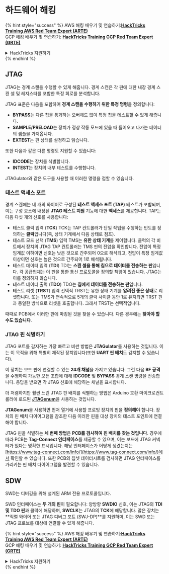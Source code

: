# 하드웨어 해킹

{% hint style="success" %}
AWS 해킹 배우기 및 연습하기:<img src="/.gitbook/assets/arte.png" alt="" data-size="line">[**HackTricks Training AWS Red Team Expert (ARTE)**](https://training.hacktricks.xyz/courses/arte)<img src="/.gitbook/assets/arte.png" alt="" data-size="line">\
GCP 해킹 배우기 및 연습하기: <img src="/.gitbook/assets/grte.png" alt="" data-size="line">[**HackTricks Training GCP Red Team Expert (GRTE)**<img src="/.gitbook/assets/grte.png" alt="" data-size="line">](https://training.hacktricks.xyz/courses/grte)

<details>

<summary>HackTricks 지원하기</summary>

* [**구독 계획**](https://github.com/sponsors/carlospolop) 확인하기!
* **💬 [**Discord 그룹**](https://discord.gg/hRep4RUj7f) 또는 [**텔레그램 그룹**](https://t.me/peass)에 참여하거나 **Twitter** 🐦 [**@hacktricks\_live**](https://twitter.com/hacktricks\_live)**를 팔로우하세요.**
* **[**HackTricks**](https://github.com/carlospolop/hacktricks) 및 [**HackTricks Cloud**](https://github.com/carlospolop/hacktricks-cloud) 깃허브 리포지토리에 PR을 제출하여 해킹 팁을 공유하세요.**

</details>
{% endhint %}

## JTAG

JTAG는 경계 스캔을 수행할 수 있게 해줍니다. 경계 스캔은 각 핀에 대한 내장 경계 스캔 셀 및 레지스터를 포함한 특정 회로를 분석합니다.

JTAG 표준은 다음을 포함하여 **경계 스캔을 수행하기 위한 특정 명령**을 정의합니다:

* **BYPASS**는 다른 칩을 통과하는 오버헤드 없이 특정 칩을 테스트할 수 있게 해줍니다.
* **SAMPLE/PRELOAD**는 장치가 정상 작동 모드에 있을 때 들어오고 나가는 데이터의 샘플을 가져옵니다.
* **EXTEST**는 핀 상태를 설정하고 읽습니다.

또한 다음과 같은 다른 명령도 지원할 수 있습니다:

* **IDCODE**는 장치를 식별합니다.
* **INTEST**는 장치의 내부 테스트를 수행합니다.

JTAGulator와 같은 도구를 사용할 때 이러한 명령을 접할 수 있습니다.

### 테스트 액세스 포트

경계 스캔에는 네 개의 와이어로 구성된 **테스트 액세스 포트 (TAP)** 테스트가 포함되며, 이는 구성 요소에 내장된 **JTAG 테스트 지원** 기능에 대한 **액세스**를 제공합니다. TAP는 다음 다섯 개의 신호를 사용합니다:

* 테스트 클럭 입력 (**TCK**) TCK는 TAP 컨트롤러가 단일 작업을 수행하는 빈도를 정의하는 **클럭**입니다(즉, 상태 기계에서 다음 상태로 점프).
* 테스트 모드 선택 (**TMS**) 입력 TMS는 **유한 상태 기계**를 제어합니다. 클럭의 각 비트에서 장치의 JTAG TAP 컨트롤러는 TMS 핀의 전압을 확인합니다. 전압이 특정 임계값 이하이면 신호는 낮은 것으로 간주되어 0으로 해석되고, 전압이 특정 임계값 이상이면 신호는 높은 것으로 간주되어 1로 해석됩니다.
* 테스트 데이터 입력 (**TDI**) TDI는 **스캔 셀을 통해 칩으로 데이터를 전송하는 핀**입니다. 각 공급업체는 이 핀을 통한 통신 프로토콜을 정의할 책임이 있습니다. JTAG는 이를 정의하지 않습니다.
* 테스트 데이터 출력 (**TDO**) TDO는 **칩에서 데이터를 전송하는 핀**입니다.
* 테스트 리셋 (**TRST**) 입력 선택적 TRST는 유한 상태 기계를 **알려진 좋은 상태**로 리셋합니다. 또는 TMS가 연속적으로 5개의 클럭 사이클 동안 1로 유지되면 TRST 핀과 동일한 방식으로 리셋을 호출합니다. 그래서 TRST는 선택적입니다.

때때로 PCB에서 이러한 핀에 마킹된 것을 찾을 수 있습니다. 다른 경우에는 **찾아야 할 수도 있습니다**.

### JTAG 핀 식별하기

JTAG 포트를 감지하는 가장 빠르고 비싼 방법은 **JTAGulator**를 사용하는 것입니다. 이는 이 목적을 위해 특별히 제작된 장치입니다(또한 **UART 핀 배치**도 감지할 수 있습니다).

이 장치는 보드 핀에 연결할 수 있는 **24개 채널**을 가지고 있습니다. 그런 다음 **BF 공격**을 수행하여 가능한 모든 조합에 대해 **IDCODE** 및 **BYPASS** 경계 스캔 명령을 전송합니다. 응답을 받으면 각 JTAG 신호에 해당하는 채널을 표시합니다.

더 저렴하지만 훨씬 느린 JTAG 핀 배치를 식별하는 방법은 Arduino 호환 마이크로컨트롤러에 로드된 [**JTAGenum**](https://github.com/cyphunk/JTAGenum/)을 사용하는 것입니다.

**JTAGenum**을 사용하면 먼저 열거에 사용할 프로빙 장치의 핀을 **정의해야** 합니다. 장치의 핀 배치 다이어그램을 참조한 다음 이러한 핀을 대상 장치의 테스트 포인트에 연결해야 합니다.

JTAG 핀을 식별하는 **세 번째 방법**은 **PCB를 검사하여 핀 배치를 찾는 것입니다**. 경우에 따라 PCB는 **Tag-Connect 인터페이스**를 제공할 수 있으며, 이는 보드에 JTAG 커넥터가 있다는 명확한 표시입니다. 해당 인터페이스가 어떻게 생겼는지는 [https://www.tag-connect.com/info/](https://www.tag-connect.com/info/)에서 확인할 수 있습니다. 또한 PCB의 칩셋 데이터시트를 검사하면 JTAG 인터페이스를 가리키는 핀 배치 다이어그램을 발견할 수 있습니다.

## SDW

SWD는 디버깅을 위해 설계된 ARM 전용 프로토콜입니다.

SWD 인터페이스는 **두 개의 핀**이 필요합니다: 양방향 **SWDIO** 신호, 이는 JTAG의 **TDI 및 TDO 핀**과 클럭에 해당하며, **SWCLK**는 JTAG의 **TCK**에 해당합니다. 많은 장치는 **직렬 와이어 또는 JTAG 디버그 포트 (SWJ-DP)**를 지원하며, 이는 SWD 또는 JTAG 프로브를 대상에 연결할 수 있게 해줍니다.

{% hint style="success" %}
AWS 해킹 배우기 및 연습하기:<img src="/.gitbook/assets/arte.png" alt="" data-size="line">[**HackTricks Training AWS Red Team Expert (ARTE)**](https://training.hacktricks.xyz/courses/arte)<img src="/.gitbook/assets/arte.png" alt="" data-size="line">\
GCP 해킹 배우기 및 연습하기: <img src="/.gitbook/assets/grte.png" alt="" data-size="line">[**HackTricks Training GCP Red Team Expert (GRTE)**<img src="/.gitbook/assets/grte.png" alt="" data-size="line">](https://training.hacktricks.xyz/courses/grte)

<details>

<summary>HackTricks 지원하기</summary>

* [**구독 계획**](https://github.com/sponsors/carlospolop) 확인하기!
* **💬 [**Discord 그룹**](https://discord.gg/hRep4RUj7f) 또는 [**텔레그램 그룹**](https://t.me/peass)에 참여하거나 **Twitter** 🐦 [**@hacktricks\_live**](https://twitter.com/hacktricks\_live)**를 팔로우하세요.**
* **[**HackTricks**](https://github.com/carlospolop/hacktricks) 및 [**HackTricks Cloud**](https://github.com/carlospolop/hacktricks-cloud) 깃허브 리포지토리에 PR을 제출하여 해킹 팁을 공유하세요.**

</details>
{% endhint %}

